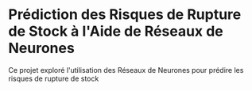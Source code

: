 # Prédiction des Risques de Rupture de Stock à l'Aide de Réseaux de Neurones 
Ce projet exploré l'utilisation des Réseaux de Neurones pour prédire les risques de rupture de stock

